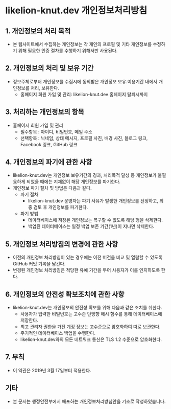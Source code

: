 # likelion-knut.dev 개인정보처리방침
## 1. 개인정보의 처리 목적
* 본 웹사이트에서 수집하는 개인정보는 각 개인의 프로필 및 기타 개인정보를 수정하기 위해 필요한 인증 절차를 수행하기 위해서만 사용된다.
## 2. 개인정보의 처리 및 보유 기간
* 정보주체로부터 개인정보를 수집시에 동의받은 개인정보 보유․이용기간 내에서 개인정보를 처리, 보유한다.
    * 홈페이지 회원 가입 및 관리: likelion-knut.dev 홈페이지 탈퇴시까지
## 3. 처리하는 개인정보의 항목
* 홈페이지 회원 가입 및 관리
    * 필수항목 : 아이디, 비밀번호, 메일 주소
    * 선택항목 : 닉네임, 상태 메시지, 프로필 사진, 배경 사진, 블로그 링크, Facebook 링크, GitHub 링크
## 4. 개인정보의 파기에 관한 사항
* likelion-knut.dev는 개인정보 보유기간의 경과, 처리목적 달성 등 개인정보가 불필요하게 되었을 때에는 지체없이 해당 개인정보를 파기한다.
* 개인정보 파기 절차 및 방법은 다음과 같다.
    * 파기 절차
        * likelion-knut.dev 운영자는 파기 사유가 발생한 개인정보를 선정하고, 최종 검토 후 개인정보를 파기한다.
    * 파기 방법
        * 데이터베이스에 저장된 개인정보는 복구할 수 없도록 해당 행을 삭제한다.
        * 백업된 데이터베이스는 일정 백업 보존 기간(1년)이 지나면 삭제한다.
## 5. 개인정보 처리방침의 변경에 관한 사항
* 이전의 개인정보 처리방침이 있는 경우에는 이전 버전을 비교 및 열람할 수 있도록 GitHub 커밋 기록을 남긴다.
* 변경된 개인정보 처리방침은 적당한 유예 기간을 두어 사용자가 이를 인지하도록 한다.
## 6. 개인정보의 안전성 확보조치에 관한 사항
* likelion-knut.dev는 개인정보의 안전성 확보를 위해 다음과 같은 조치를 취한다.
    * 사용자가 입력한 비밀번호는 고수준 단방향 해시 함수를 통해 데이터베이스에 저장한다.
    * 최고 관리자 권한을 가진 계정 정보는 고수준으로 암호화하여 따로 보관한다.
    * 주기적인 데이터베이스 백업을 수행한다.
    * likelion-knut.dev와의 모든 네트워크 통신은 TLS 1.2 수준으로 암호화한다.
## 7. 부칙
* 이 약관은 2019년 3월 17일부터 적용한다.
## 기타
* 본 문서는 행정안전부에서 배포하는 개인정보처리방침안을 기초로 작성하였습니다.